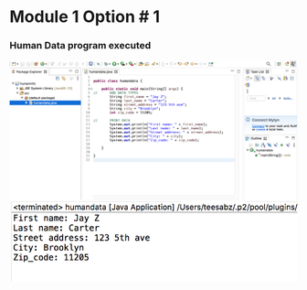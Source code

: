 # Module 1 Option # 1

### Human Data program executed

![photo](humandata_1.png)
![photo](humandata_2.png)
